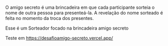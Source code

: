O amigo secreto é uma brincadeira em que cada participante sorteia o nome de outra pessoa para presenteá-la. A revelação do nome sorteado é feita no momento da troca dos presentes. 

Esse é um Sorteador focado na brincadeira amigo secreto

Teste em https://desafioamigo-secreto.vercel.app/
